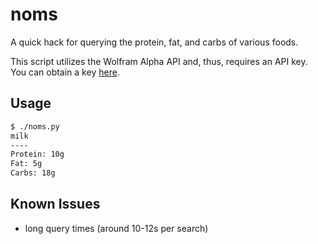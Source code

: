 # noms

A quick hack for querying the protein, fat, and carbs of various foods.

This script utilizes the Wolfram Alpha API and, thus, requires an API key. You
can obtain a key [here](http://products.wolframalpha.com/api/).

## Usage
```bash
$ ./noms.py
milk
----
Protein: 10g
Fat: 5g
Carbs: 18g
```

## Known Issues

* long query times (around 10-12s per search)
